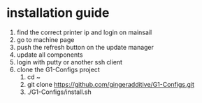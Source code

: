 # installation guide 
1) find the correct printer ip and login on mainsail
2) go to machine page
3) push the refresh button on the update manager 
4) update all components 
5) login with putty or another ssh client 
6) clone the G1-Configs project 
    1. cd ~ 
    2. git clone https://github.com/gingeradditive/G1-Configs.git
    3. ./G1-Configs/install.sh